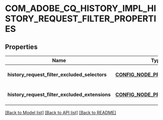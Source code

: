 # COM_ADOBE_CQ_HISTORY_IMPL_HISTORY_REQUEST_FILTER_PROPERTIES

## Properties
Name | Type | Description | Notes
------------ | ------------- | ------------- | -------------
**history_request_filter_excluded_selectors** | [**CONFIG_NODE_PROPERTY_ARRAY**](configNodePropertyArray.md) |  | [optional] [default to null]
**history_request_filter_excluded_extensions** | [**CONFIG_NODE_PROPERTY_ARRAY**](configNodePropertyArray.md) |  | [optional] [default to null]

[[Back to Model list]](../README.md#documentation-for-models) [[Back to API list]](../README.md#documentation-for-api-endpoints) [[Back to README]](../README.md)


